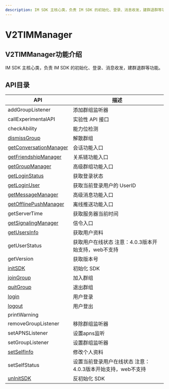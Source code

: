 ```yaml
---
description: IM SDK 主核心类，负责 IM SDK 的初始化、登录、消息收发，建群退群等功能。
---
```


# V2TIMManager

## V2TIMManager功能介绍

IM SDK 主核心类，负责 IM SDK 的初始化、登录、消息收发，建群退群等功能。

## API目录

| API                                                                        | 描述                                 |
| -------------------------------------------------------------------------- | ---------------------------------- |
| addGroupListener                                                           | 添加群组监听器                            |
| callExperimentalAPI                                                        | 实验性 API 接口                         |
| checkAbility                                                               | 能力位检测                              |
| [dismissGroup](../../api/v2timmanager/dismissgroup.md)                     | 解散群组                               |
| [getConversationManager](../../api/v2timmanager/getconversationmanager.md) | 会话功能入口                             |
| [getFriendshipManager](../../api/v2timmanager/getfriendshipmanager.md)     | 关系链功能入口                            |
| [getGroupManager](../../api/v2timmanager/getgroupmanager.md)               | 高级群组功能入口                           |
| [getLoginStatus](../../api/v2timmanager/getloginstatus.md)                 | 获取登录状态                             |
| [getLoginUser](../../api/v2timmanager/getloginuser.md)                     | 获取当前登录用户的 UserID                   |
| [getMessageManager](../../api/v2timmanager/getmessagemanager.md)           | 高级消息功能入口                           |
| [getOfflinePushManager](../../api/v2timmanager/getofflinepushmanager.md)   | 离线推送功能入口                           |
| getServerTime                                                              | 获取服务器当前时间                          |
| [getSignalingManager](../../api/v2timmanager/getsignalingmanager.md)       | 信令入口                               |
| [getUsersInfo](../../api/v2timmanager/getusersinfo.md)                     | 获取用户资料                             |
| getUserStatus                                                              | 获取用户在线状态 注意：4.0.3版本开始支持，web不支持     |
| getVersion                                                                 | 获取版本号                              |
| [initSDK](../../api/v2timmanager/initsdk.md)                               | 初始化 SDK                            |
| [joinGroup](../../api/v2timmanager/joingroup.md)                           | 加入群组                               |
| [quitGroup](../../api/v2timmanager/quitgroup.md)                           | 退出群组                               |
| [login](../../api/v2timmanager/login.md)                                   | 用户登录                               |
| [logout](../../api/v2timmanager/logout.md)                                 | 用户登出                               |
| printWarning                                                               |                                    |
| removeGroupListener                                                        | 移除群组监听器                            |
| setAPNSListener                                                            | 设置apns监听                           |
| setGroupListener                                                           | 设置群组监听器                            |
| [setSelfInfo](../../api/v2timmanager/setselfinfo.md)                       | 修改个人资料                             |
| setSelfStatus                                                              | 设置当前登录用户在线状态 注意：4.0.3版本开始支持，web不支持 |
| [unInitSDK](../../api/v2timmanager/uninitsdk.md)                           | 反初始化 SDK                           |
